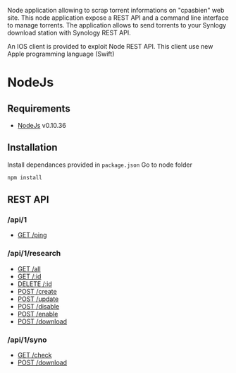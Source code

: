 Node application allowing to scrap torrent informations on "cpasbien" web site.
This node application expose a REST API and a command line interface to manage torrents.
The application allows to send torrents to your Synlogy download station with Synology REST API.

An IOS client is provided to exploit Node REST API.
This client use new Apple programming language (Swift)

# NodeJs
## Requirements
- [NodeJs](https://nodejs.org/) v0.10.36

## Installation
Install dependances provided in `package.json` 
Go to node folder
```bash
npm install
```
## REST API

### /api/1

- [GET    /ping](https://github.com/dtissera/cpasbien/wiki/API-:-Ping)

### /api/1/research

- [GET    /all](https://github.com/dtissera/cpasbien/wiki/Research-:-get-list-of-search)
- [GET    /:id](https://github.com/dtissera/cpasbien/wiki/Research-:-search-detail)
- [DELETE /:id](https://github.com/dtissera/cpasbien/wiki/Research-:-delete-a-search-or-a-torrent)
- [POST   /create](https://github.com/dtissera/cpasbien/wiki/Research-:-create-new-search)
- [POST   /update](https://github.com/dtissera/cpasbien/wiki/Research-:-update-existing-research)
- [POST   /disable](https://github.com/dtissera/cpasbien/wiki/Research-:-disable-one-all-torrents-from-a-search)
- [POST   /enable](https://github.com/dtissera/cpasbien/wiki/Research-:-enable-one-all-torrents-from-a-search)
- [POST   /download](https://github.com/dtissera/cpasbien/wiki/Research-:-download-all-torrents-with-state-enabled-from-a-search)

### /api/1/syno

- [GET    /check](https://github.com/dtissera/cpasbien/wiki/Syno-:-check)
- [POST   /download](https://github.com/dtissera/cpasbien/wiki/Syno-:-send-torrent-file-to-the-NAS-Download-Station)
